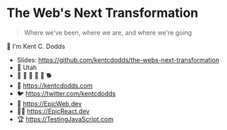 # The Web's Next Transformation

> Where we've been, where we are, and where we're going

👋 I'm Kent C. Dodds

- Slides: https://github.com/kentcdodds/the-webs-next-transformation
- 🏡 Utah
- 👩 👧 👦 👦 👦 🐕
- 🏢 https://kentcdodds.com
- 🐦 https://twitter.com/kentcdodds
- 🌌 https://EpicWeb.dev
- 👨‍🚀 https://EpicReact.dev
- 🏆 https://TestingJavaScript.com
